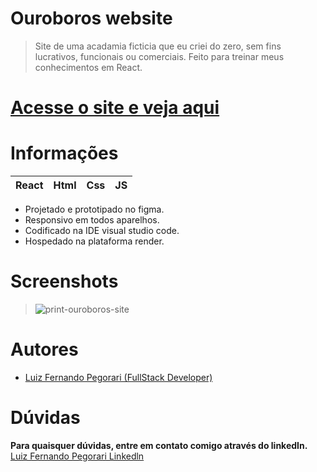 # Ouroboros website

> Site de uma acadamia ficticia que eu criei do zero, sem fins lucrativos, funcionais ou comerciais. Feito para treinar meus conhecimentos em React. 

 # [Acesse o site e veja aqui](https://ouroboros-site.onrender.com/)
 
 # Informações
 
 React | Html | Css | JS
-----| ---- |-----|----
* Projetado e prototipado no figma.
* Responsivo em todos aparelhos.
* Codificado na IDE visual studio code.
* Hospedado na plataforma render.

# Screenshots

> ![print-ouroboros-site](https://user-images.githubusercontent.com/74561722/213348218-f2978e40-6395-4fff-b35a-68be4016ef99.png)


# Autores

* <a href="https://github.com/luizfernandope">Luiz Fernando Pegorari (FullStack Developer)</a>

# Dúvidas
<b>Para quaisquer dúvidas, entre em contato comigo através do linkedIn.</b>
<br>
<a href="https://www.linkedin.com/in/luiz-fernando-pegorari-78b853225/">Luiz Fernando Pegorari Linkedln</a>
